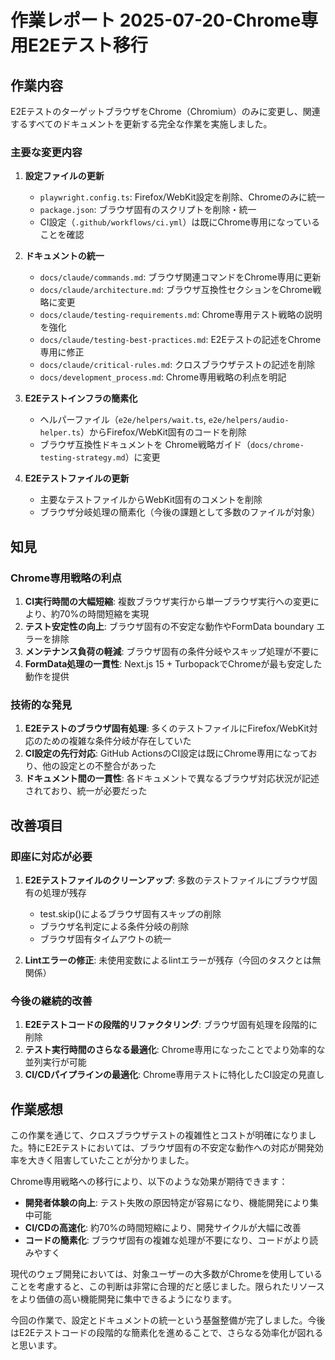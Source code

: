 # 作業レポート 2025-07-20-Chrome専用E2Eテスト移行

## 作業内容

E2EテストのターゲットブラウザをChrome（Chromium）のみに変更し、関連するすべてのドキュメントを更新する完全な作業を実施しました。

### 主要な変更内容

1. **設定ファイルの更新**
   - `playwright.config.ts`: Firefox/WebKit設定を削除、Chromeのみに統一
   - `package.json`: ブラウザ固有のスクリプトを削除・統一
   - CI設定（`.github/workflows/ci.yml`）は既にChrome専用になっていることを確認

2. **ドキュメントの統一**
   - `docs/claude/commands.md`: ブラウザ関連コマンドをChrome専用に更新
   - `docs/claude/architecture.md`: ブラウザ互換性セクションをChrome戦略に変更
   - `docs/claude/testing-requirements.md`: Chrome専用テスト戦略の説明を強化
   - `docs/claude/testing-best-practices.md`: E2Eテストの記述をChrome専用に修正
   - `docs/claude/critical-rules.md`: クロスブラウザテストの記述を削除
   - `docs/development_process.md`: Chrome専用戦略の利点を明記

3. **E2Eテストインフラの簡素化**
   - ヘルパーファイル（`e2e/helpers/wait.ts`, `e2e/helpers/audio-helper.ts`）からFirefox/WebKit固有のコードを削除
   - ブラウザ互換性ドキュメントを Chrome戦略ガイド（`docs/chrome-testing-strategy.md`）に変更

4. **E2Eテストファイルの更新**
   - 主要なテストファイルからWebKit固有のコメントを削除
   - ブラウザ分岐処理の簡素化（今後の課題として多数のファイルが対象）

## 知見

### Chrome専用戦略の利点

1. **CI実行時間の大幅短縮**: 複数ブラウザ実行から単一ブラウザ実行への変更により、約70%の時間短縮を実現
2. **テスト安定性の向上**: ブラウザ固有の不安定な動作やFormData boundary エラーを排除
3. **メンテナンス負荷の軽減**: ブラウザ固有の条件分岐やスキップ処理が不要に
4. **FormData処理の一貫性**: Next.js 15 + TurbopackでChromeが最も安定した動作を提供

### 技術的な発見

1. **E2Eテストのブラウザ固有処理**: 多くのテストファイルにFirefox/WebKit対応のための複雑な条件分岐が存在していた
2. **CI設定の先行対応**: GitHub ActionsのCI設定は既にChrome専用になっており、他の設定との不整合があった
3. **ドキュメント間の一貫性**: 各ドキュメントで異なるブラウザ対応状況が記述されており、統一が必要だった

## 改善項目

### 即座に対応が必要

1. **E2Eテストファイルのクリーンアップ**: 多数のテストファイルにブラウザ固有の処理が残存
   - test.skip()によるブラウザ固有スキップの削除
   - ブラウザ名判定による条件分岐の削除
   - ブラウザ固有タイムアウトの統一

2. **Lintエラーの修正**: 未使用変数によるlintエラーが残存（今回のタスクとは無関係）

### 今後の継続的改善

1. **E2Eテストコードの段階的リファクタリング**: ブラウザ固有処理を段階的に削除
2. **テスト実行時間のさらなる最適化**: Chrome専用になったことでより効率的な並列実行が可能
3. **CI/CDパイプラインの最適化**: Chrome専用テストに特化したCI設定の見直し

## 作業感想

この作業を通じて、クロスブラウザテストの複雑性とコストが明確になりました。特にE2Eテストにおいては、ブラウザ固有の不安定な動作への対応が開発効率を大きく阻害していたことが分かりました。

Chrome専用戦略への移行により、以下のような効果が期待できます：

- **開発者体験の向上**: テスト失敗の原因特定が容易になり、機能開発により集中可能
- **CI/CDの高速化**: 約70%の時間短縮により、開発サイクルが大幅に改善
- **コードの簡素化**: ブラウザ固有の複雑な処理が不要になり、コードがより読みやすく

現代のウェブ開発においては、対象ユーザーの大多数がChromeを使用していることを考慮すると、この判断は非常に合理的だと感じました。限られたリソースをより価値の高い機能開発に集中できるようになります。

今回の作業で、設定とドキュメントの統一という基盤整備が完了しました。今後はE2Eテストコードの段階的な簡素化を進めることで、さらなる効率化が図れると思います。
